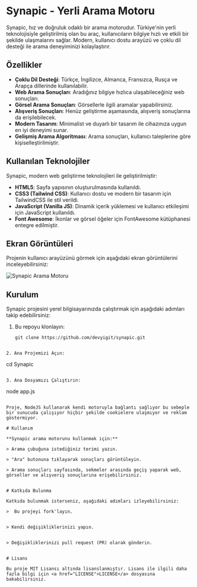 # Synapic - Yerli Arama Motoru

Synapic, hız ve doğruluk odaklı bir arama motorudur. Türkiye'nin yerli teknolojisiyle geliştirilmiş olan bu araç, kullanıcıların bilgiye hızlı ve etkili bir şekilde ulaşmalarını sağlar. Modern, kullanıcı dostu arayüzü ve çoklu dil desteği ile arama deneyiminizi kolaylaştırır.

## Özellikler

- **Çoklu Dil Desteği**: Türkçe, İngilizce, Almanca, Fransızca, Rusça ve Arapça dillerinde kullanılabilir.
- **Web Arama Sonuçları**: Aradığınız bilgiye hızlıca ulaşabileceğiniz web sonuçları.
- **Görsel Arama Sonuçları**: Görsellerle ilgili aramalar yapabilirsiniz.
- **Alışveriş Sonuçları**: Henüz geliştirme aşamasında, alışveriş sonuçlarına da erişilebilecek.
- **Modern Tasarım**: Minimalist ve duyarlı bir tasarım ile cihazınıza uygun en iyi deneyimi sunar.
- **Gelişmiş Arama Algoritması**: Arama sonuçları, kullanıcı taleplerine göre kişiselleştirilmiştir.

## Kullanılan Teknolojiler

Synapic, modern web geliştirme teknolojileri ile geliştirilmiştir:

- **HTML5**: Sayfa yapısının oluşturulmasında kullanıldı.
- **CSS3 (Tailwind CSS)**: Kullanıcı dostu ve modern bir tasarım için TailwindCSS ile stil verildi.
- **JavaScript (Vanilla JS)**: Dinamik içerik yüklemesi ve kullanıcı etkileşimi için JavaScript kullanıldı.
- **Font Awesome**: İkonlar ve görsel öğeler için FontAwesome kütüphanesi entegre edilmiştir.

## Ekran Görüntüleri

Projenin kullanıcı arayüzünü görmek için aşağıdaki ekran görüntülerini inceleyebilirsiniz:

![Synapic Arama Motoru](assets/screenshot.png)

## Kurulum

Synapic projesini yerel bilgisayarınızda çalıştırmak için aşağıdaki adımları takip edebilirsiniz:

1. Bu repoyu klonlayın:
   ```
   git clone https://github.com/devyigit/synapic.git
```

2. Ana Projemizi Açın:
   ```
cd Synapic
```

3. Ana Dosyamızı Çalıştırın:
   ```
node app.js
```

Proje, NodeJS kullanarak kendi motoruyla bağlantı sağlıyor bu sebeple bir sunucuda çalışıyor hiçbir şekilde cookielere ulaşmıyor ve reklam göstermiyor.

# Kullanım

**Synapic arama motorunu kullanmak için:**

> Arama çubuğuna istediğiniz terimi yazın.

> "Ara" butonuna tıklayarak sonuçları görüntüleyin.

> Arama sonuçları sayfasında, sekmeler arasında geçiş yaparak web, görseller ve alışveriş sonuçlarına erişebilirsiniz.


# Katkıda Bulunma

Katkıda bulunmak isterseniz, aşağıdaki adımları izleyebilirsiniz:

>  Bu projeyi fork'layın.


> Kendi değişikliklerinizi yapın.


> Değişikliklerinizi pull request (PR) olarak gönderin.


# Lisans

Bu proje MIT Lisansı altında lisanslanmıştır. Lisans ile ilgili daha fazla bilgi için <a href="LICENSE">LICENSE</a> dosyasına bakabilirsiniz.